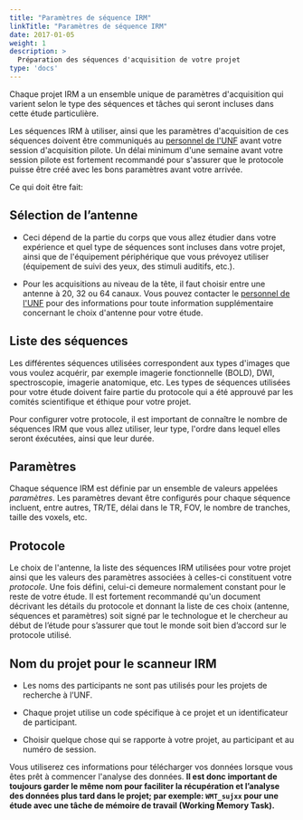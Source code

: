 ```yaml
---
title: "Paramètres de séquence IRM"
linkTitle: "Paramètres de séquence IRM"
date: 2017-01-05
weight: 1
description: >
  Préparation des séquences d'acquisition de votre projet
type: 'docs'
---
```


Chaque projet IRM a un ensemble unique de paramètres d'acquisition qui varient selon le type des séquences et tâches qui seront incluses dans cette étude
particulière.

Les séquences IRM à utiliser, ainsi que les paramètres d'acquisition de ces séquences doivent être communiqués au [personnel de l'UNF](mailto:support.unf@criugm.qc.ca) avant votre session d'acquisition pilote. Un délai minimum d'une semaine avant votre session pilote est fortement recommandé pour s'assurer que le protocole puisse être créé avec les bons paramètres avant votre arrivée.

Ce qui doit être fait:

## Sélection de l’antenne

-   Ceci dépend de la partie du corps que vous allez étudier dans votre expérience et quel type de séquences sont incluses dans votre projet, ainsi que de l'équipement périphérique que vous prévoyez utiliser (équipement de suivi des yeux, des stimuli auditifs, etc.).

-   Pour les acquisitions au niveau de la tête, il faut choisir entre une antenne à 20, 32 ou 64 canaux. Vous pouvez contacter le [personnel de l'UNF](mailto:support.unf@criugm.qc.ca) pour des informations pour toute information supplémentaire concernant le choix d'antenne pour votre étude.

## Liste des séquences

Les différentes séquences utilisées correspondent aux types d'images que vous voulez acquérir, par exemple imagerie fonctionnelle (BOLD), DWI, spectroscopie, imagerie anatomique, etc. Les types de séquences utilisées pour votre étude doivent faire partie du protocole qui a été approuvé par les comités scientifique et éthique pour votre projet.

Pour configurer votre protocole, il est important de connaître le nombre de séquences IRM que vous allez utiliser, leur type, l'ordre dans lequel elles seront éxécutées, ainsi que leur durée.

## Paramètres

Chaque séquence IRM est définie par un ensemble de valeurs appelées _paramètres_. Les paramètres devant être configurés pour chaque séquence incluent, entre autres, TR/TE, délai dans le TR, FOV, le nombre de tranches, taille des voxels, etc.

## Protocole

Le choix de l'antenne, la liste des séquences IRM utilisées pour votre projet ainsi que les valeurs des paramètres associées à celles-ci constituent votre _protocole_. Une fois défini, celui-ci demeure normalement constant pour le reste de votre étude. Il est fortement recommandé qu'un document décrivant les détails du protocole et donnant la liste de ces choix (antenne, séquences et paramètres) soit signé par le technologue et le chercheur au début de l’étude pour s’assurer que tout le monde soit bien d’accord sur le protocole utilisé.

## Nom du projet pour le scanneur IRM


-   Les noms des participants ne sont pas utilisés pour les projets de recherche à l’UNF.

-   Chaque projet utilise un code spécifique à ce projet et un identificateur de participant.

-   Choisir quelque chose qui se rapporte à votre projet, au participant et au numéro de session.

Vous utiliserez ces informations pour télécharger vos données lorsque
vous êtes prêt à commencer l'analyse des données. **Il est donc important de toujours garder le même nom pour faciliter la récupération et l’analyse des données plus tard dans le projet; par exemple: `WMT_sujxx` pour une étude avec une tâche de mémoire de travail (Working Memory Task).**

